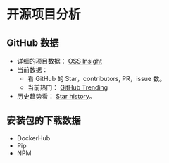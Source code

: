 # 开源项目分析
## GitHub 数据
* 详细的项目数据： [OSS Insight](https://ossinsight.io/)
* 当前数据：
  * 看 GitHub 的 Star，contributors, PR，issue 数。
  * 当前热门： [GitHub Trending](../../coding/data/github-treading.md)
* 历史趋势看： [Star history](https://star-history.com/)。

## 安装包的下载数据
* DockerHub
* Pip
* NPM